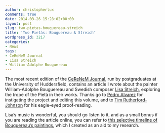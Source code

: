 ```yaml
---
author: christopherlux
comments: true
date: 2014-03-26 15:28:02+00:00
layout: post
slug: two-pietas-bouguereau-streich
title: 'Two Pietàs: Bouguereau & Streich'
wordpress_id: 3217
categories:
- News
tags:
- CeReNeM Journal
- Lisa Streich
- William-Adolphe Bouguereau
---
```


The most recent edition of the [CeReNeM Journal](http://www.hud.ac.uk/research/researchcentres/cerenem/journal/), run by postgraduates at the University of Huddersfield, contains an article I wrote about the painter William-Adolphe Bouguereau and Swedish composer [Lisa Streich](http://lisastreich.se/), exploring the trope of the Pietà in their works. Thanks go to [Pedro Alvarez](http://www.pedroalvarez.info/) for instigating the project and editing this volume, and to [Tim Rutherford-Johnson](http://www.redpen-bluepen.com/) for his eagle-eyed proof-reading.

Lisa’s music is wonderful, you should go listen to it, and as a small bonus if you are reading the article online, you can refer to [this selective timeline of Bouguereau’s paintings](http://chrisswithinbank.net/bouguereau/), which I created as an aid to my research.

<div data-configid="2175216/7245407" style="width: 540px; height: 382px;" class="issuuembed"></div><script type="text/javascript" src="//e.issuu.com/embed.js" async="true"></script>
